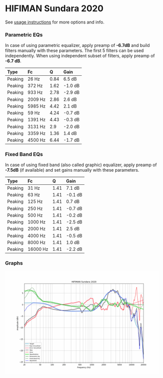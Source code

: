 # HIFIMAN Sundara 2020
See [usage instructions](https://github.com/jaakkopasanen/AutoEq#usage) for more options and info.

### Parametric EQs
In case of using parametric equalizer, apply preamp of **-6.7dB** and build filters manually
with these parameters. The first 5 filters can be used independently.
When using independent subset of filters, apply preamp of **-6.7 dB**.

| Type    | Fc      |    Q | Gain    |
|:--------|:--------|:-----|:--------|
| Peaking | 26 Hz   | 0.84 | 6.5 dB  |
| Peaking | 372 Hz  | 1.62 | -1.0 dB |
| Peaking | 933 Hz  | 2.78 | -2.9 dB |
| Peaking | 2009 Hz | 2.86 | 2.6 dB  |
| Peaking | 5985 Hz | 4.42 | 2.1 dB  |
| Peaking | 59 Hz   | 4.24 | -0.7 dB |
| Peaking | 1391 Hz | 4.43 | -0.3 dB |
| Peaking | 3131 Hz | 2.9  | -2.0 dB |
| Peaking | 3359 Hz | 1.36 | 1.4 dB  |
| Peaking | 4500 Hz | 6.44 | -1.7 dB |

### Fixed Band EQs
In case of using fixed band (also called graphic) equalizer, apply preamp of **-7.5dB**
(if available) and set gains manually with these parameters.

| Type    | Fc       |    Q | Gain    |
|:--------|:---------|:-----|:--------|
| Peaking | 31 Hz    | 1.41 | 7.1 dB  |
| Peaking | 63 Hz    | 1.41 | -0.1 dB |
| Peaking | 125 Hz   | 1.41 | 0.7 dB  |
| Peaking | 250 Hz   | 1.41 | -0.7 dB |
| Peaking | 500 Hz   | 1.41 | -0.2 dB |
| Peaking | 1000 Hz  | 1.41 | -2.5 dB |
| Peaking | 2000 Hz  | 1.41 | 2.5 dB  |
| Peaking | 4000 Hz  | 1.41 | -0.5 dB |
| Peaking | 8000 Hz  | 1.41 | 1.0 dB  |
| Peaking | 16000 Hz | 1.41 | -2.2 dB |

### Graphs
![](./HIFIMAN%20Sundara%202020.png)